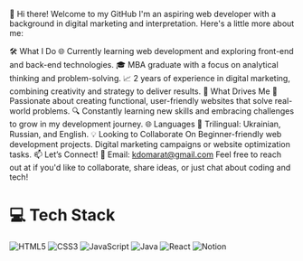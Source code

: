 👋 Hi there! Welcome to my GitHub
I'm an aspiring web developer with a background in digital marketing and interpretation. Here's a little more about me:

🛠️ What I Do
🌐 Currently learning web development and exploring front-end and back-end technologies.
🎓 MBA graduate with a focus on analytical thinking and problem-solving.
📈 2 years of experience in digital marketing, combining creativity and strategy to deliver results.
🌟 What Drives Me
🚀 Passionate about creating functional, user-friendly websites that solve real-world problems.
🔍 Constantly learning new skills and embracing challenges to grow in my development journey.
🌐 Languages
💬 Trilingual: Ukrainian, Russian, and English.
💡 Looking to Collaborate On
Beginner-friendly web development projects.
Digital marketing campaigns or website optimization tasks.
📫 Let’s Connect!
📧 Email: kdomarat@gmail.com
Feel free to reach out at if you'd like to collaborate, share ideas, or just chat about coding and tech!

# 💻 Tech Stack
![HTML5](https://img.shields.io/badge/html5-%23E34F26.svg?style=for-the-badge&logo=html5&logoColor=white)
![CSS3](https://img.shields.io/badge/css3-%231572B6.svg?style=for-the-badge&logo=css3&logoColor=white)
![JavaScript](https://img.shields.io/badge/javascript-%23323330.svg?style=for-the-badge&logo=javascript&logoColor=%23F7DF1E)
![Java](https://img.shields.io/badge/java-%23ED8B00.svg?style=for-the-badge&logo=openjdk&logoColor=white)
![React](https://img.shields.io/badge/react-%2320232a.svg?style=for-the-badge&logo=react&logoColor=%2361DAFB)
![Notion](https://img.shields.io/badge/Notion-%23000000.svg?style=for-the-badge&logo=notion&logoColor=white)

